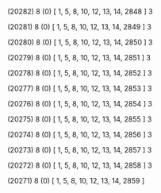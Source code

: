 (20282) 8 (0) [ 1, 5, 8, 10, 12, 13, 14, 2848 ] 3 


(20281) 8 (0) [ 1, 5, 8, 10, 12, 13, 14, 2849 ] 3 


(20280) 8 (0) [ 1, 5, 8, 10, 12, 13, 14, 2850 ] 3 


(20279) 8 (0) [ 1, 5, 8, 10, 12, 13, 14, 2851 ] 3 


(20278) 8 (0) [ 1, 5, 8, 10, 12, 13, 14, 2852 ] 3 


(20277) 8 (0) [ 1, 5, 8, 10, 12, 13, 14, 2853 ] 3 


(20276) 8 (0) [ 1, 5, 8, 10, 12, 13, 14, 2854 ] 3 


(20275) 8 (0) [ 1, 5, 8, 10, 12, 13, 14, 2855 ] 3 


(20274) 8 (0) [ 1, 5, 8, 10, 12, 13, 14, 2856 ] 3 


(20273) 8 (0) [ 1, 5, 8, 10, 12, 13, 14, 2857 ] 3 


(20272) 8 (0) [ 1, 5, 8, 10, 12, 13, 14, 2858 ] 3 


(20271) 8 (0) [ 1, 5, 8, 10, 12, 13, 14, 2859 ]  

